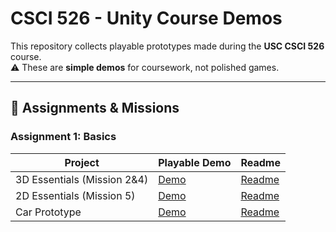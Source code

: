 # CSCI 526 - Unity Course Demos

This repository collects playable prototypes made during the **USC CSCI 526** course.  
⚠️ These are **simple demos** for coursework, not polished games.

---

## 📂 Assignments & Missions

### Assignment 1: Basics

| Project | Playable Demo | Readme |
|-------------|---------------|--------|
| 3D Essentials (Mission 2&4) | [Demo](https://siweihu.github.io/game_design/Assignments/hw_1/3D_essentials/) | [Readme](https://github.com/siweihu/game_design/tree/main/Assignments/hw_1/3D_essentials) |
| 2D Essentials (Mission 5) | [Demo](https://siweihu.github.io/game_design/Assignments/hw_1/2D_Essentials/) | [Readme](https://github.com/siweihu/game_design/tree/main/Assignments/hw_1/2D_Essentials) |
| Car Prototype | [Demo](https://siweihu.github.io/game_design/Assignments/hw_1/car_prototype/) | [Readme](https://github.com/siweihu/game_design/tree/main/Assignments/hw_1/car_prototype) |

